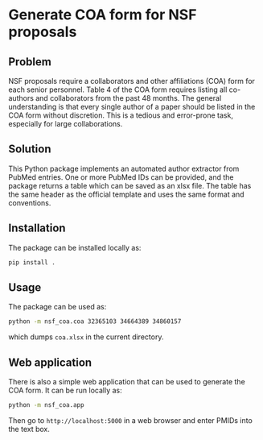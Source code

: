 Generate COA form for NSF proposals
===================================

Problem
-------
NSF proposals require a collaborators and other
affiliations (COA) form for each senior personnel.
Table 4 of the COA form requires listing all
co-authors and collaborators from the past 48
months. The general understanding is that every single
author of a paper should be listed in the COA form
without discretion. This is a tedious and error-prone
task, especially for large collaborations.

Solution
--------
This Python package implements an automated author
extractor from PubMed entries. One or more PubMed IDs
can be provided, and the package returns a table
which can be saved as an xlsx file. The table
has the same header as the official template and uses
the same format and conventions.

Installation
------------
The package can be installed locally as:

```bash
pip install .
```

Usage
-----
The package can be used as:

```bash
python -m nsf_coa.coa 32365103 34664389 34860157
```
which dumps `coa.xlsx` in the current directory.

Web application
---------------
There is also a simple web application that can be
used to generate the COA form. It can be run
locally as:

```bash
python -m nsf_coa.app
```

Then go to `http://localhost:5000` in a web browser
and enter PMIDs into the text box.